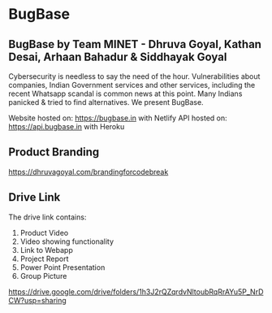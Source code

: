 # BugBase

## BugBase by Team MINET - Dhruva Goyal, Kathan Desai, Arhaan Bahadur & Siddhayak Goyal

Cybersecurity is needless to say the need of the hour. Vulnerabilities about companies, Indian Government services and other services, including the recent Whatsapp scandal is common news at this point. Many Indians panicked & tried to find alternatives. We present BugBase.

Website hosted on: https://bugbase.in with Netlify
API hosted on: https://api.bugbase.in with Heroku

## Product Branding
https://dhruvagoyal.com/brandingforcodebreak

## Drive Link
The drive link contains:

 1. Product Video
 2. Video showing functionality
 3. Link to Webapp
 4. Project Report
 5. Power Point Presentation
 6. Group Picture

https://drive.google.com/drive/folders/1h3J2rQZqrdvNltoubRqRrAYu5P_NrDCW?usp=sharing